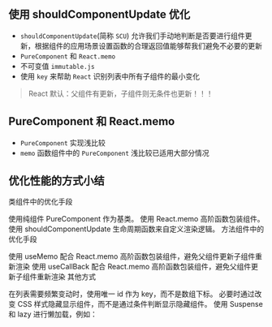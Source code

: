 ## 使用 shouldComponentUpdate 优化

- `shouldComponentUpdate`(简称 `SCU`) 允许我们手动地判断是否要进行组件更新，根据组件的应用场景设置函数的合理返回值能够帮我们避免不必要的更新
- `PureComponent` 和 `React.memo`
- 不可变值 `immutable.js`
- 使用 `key` 来帮助 `React` 识别列表中所有子组件的最小变化

> React 默认：父组件有更新，子组件则无条件也更新！！！

## PureComponent 和 React.memo

- `PureComponent` 实现浅比较
- `memo` 函数组件中的 `PureComponent`
浅比较已适用大部分情况

## 优化性能的方式小结
类组件中的优化手段

使用纯组件 PureComponent 作为基类。
使用 React.memo 高阶函数包装组件。
使用 shouldComponentUpdate 生命周期函数来自定义渲染逻辑。
方法组件中的优化手段

使用 useMemo 配合 React.memo 高阶函数包装组件，避免父组件更新子组件重新渲染
使用 useCallBack 配合 React.memo 高阶函数包装组件，避免父组件更新子组件重新渲染
其他方式

在列表需要频繁变动时，使用唯一 id 作为 key，而不是数组下标。
必要时通过改变 CSS 样式隐藏显示组件，而不是通过条件判断显示隐藏组件。
使用 Suspense 和 lazy 进行懒加载，例如：